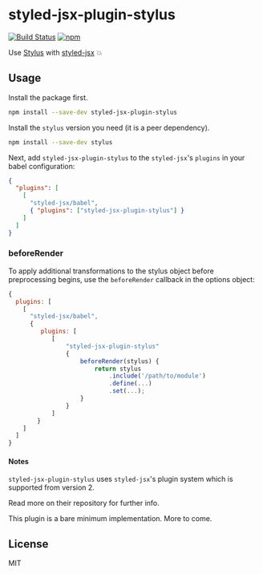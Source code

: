 # styled-jsx-plugin-stylus

[![Build Status](https://travis-ci.org/omardelarosa/styled-jsx-plugin-stylus.svg?branch=master)](https://travis-ci.org/omardelarosa/styled-jsx-plugin-stylus)
[![npm](https://img.shields.io/npm/v/styled-jsx-plugin-stylus.svg)](https://www.npmjs.com/package/styled-jsx-plugin-stylus)

Use [Stylus](http://stylus-lang.com/) with [styled-jsx](https://github.com/zeit/styled-jsx) 💥

## Usage

Install the package first.

```bash
npm install --save-dev styled-jsx-plugin-stylus
```

Install the `stylus` version you need (it is a peer dependency).

```bash
npm install --save-dev stylus
```

Next, add `styled-jsx-plugin-stylus` to the `styled-jsx`'s `plugins` in your babel configuration:

```json
{
  "plugins": [
    [
      "styled-jsx/babel",
      { "plugins": ["styled-jsx-plugin-stylus"] }
    ]
  ]
}
```

### beforeRender
To apply additional transformations to the stylus object before preprocessing begins, use the `beforeRender` callback in the options object:

```javascript
{
  plugins: [
    [
      "styled-jsx/babel",
      {
      	 plugins: [
      	 	[ 
      	 		"styled-jsx-plugin-stylus"
      	 		{ 
      	 			beforeRender(stylus) {
      	 				return stylus
      	 					.include('/path/to/module')
      	 					.define(...)
      	 					.set(...);
      	 			}
      	 		}
      	 	]
      	}
    ]
  ]
}
```

#### Notes

`styled-jsx-plugin-stylus` uses `styled-jsx`'s plugin system which is supported from version 2.

Read more on their repository for further info.

This plugin is a bare minimum implementation.  More to come.

## License

MIT
